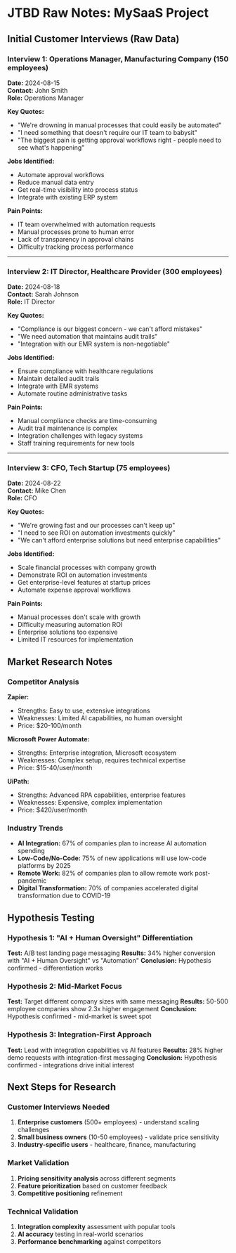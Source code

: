 # JTBD Raw Notes: MySaaS Project

## Initial Customer Interviews (Raw Data)

### Interview 1: Operations Manager, Manufacturing Company (150 employees)
**Date:** 2024-08-15  
**Contact:** John Smith  
**Role:** Operations Manager  

**Key Quotes:**
- "We're drowning in manual processes that could easily be automated"
- "I need something that doesn't require our IT team to babysit"
- "The biggest pain is getting approval workflows right - people need to see what's happening"

**Jobs Identified:**
- Automate approval workflows
- Reduce manual data entry
- Get real-time visibility into process status
- Integrate with existing ERP system

**Pain Points:**
- IT team overwhelmed with automation requests
- Manual processes prone to human error
- Lack of transparency in approval chains
- Difficulty tracking process performance

---

### Interview 2: IT Director, Healthcare Provider (300 employees)
**Date:** 2024-08-18  
**Contact:** Sarah Johnson  
**Role:** IT Director  

**Key Quotes:**
- "Compliance is our biggest concern - we can't afford mistakes"
- "We need automation that maintains audit trails"
- "Integration with our EMR system is non-negotiable"

**Jobs Identified:**
- Ensure compliance with healthcare regulations
- Maintain detailed audit trails
- Integrate with EMR systems
- Automate routine administrative tasks

**Pain Points:**
- Manual compliance checks are time-consuming
- Audit trail maintenance is complex
- Integration challenges with legacy systems
- Staff training requirements for new tools

---

### Interview 3: CFO, Tech Startup (75 employees)
**Date:** 2024-08-22  
**Contact:** Mike Chen  
**Role:** CFO  

**Key Quotes:**
- "We're growing fast and our processes can't keep up"
- "I need to see ROI on automation investments quickly"
- "We can't afford enterprise solutions but need enterprise capabilities"

**Jobs Identified:**
- Scale financial processes with company growth
- Demonstrate ROI on automation investments
- Get enterprise-level features at startup prices
- Automate expense approval workflows

**Pain Points:**
- Manual processes don't scale with growth
- Difficulty measuring automation ROI
- Enterprise solutions too expensive
- Limited IT resources for implementation

## Market Research Notes

### Competitor Analysis
**Zapier:**
- Strengths: Easy to use, extensive integrations
- Weaknesses: Limited AI capabilities, no human oversight
- Price: $20-100/month

**Microsoft Power Automate:**
- Strengths: Enterprise integration, Microsoft ecosystem
- Weaknesses: Complex setup, requires technical expertise
- Price: $15-40/user/month

**UiPath:**
- Strengths: Advanced RPA capabilities, enterprise features
- Weaknesses: Expensive, complex implementation
- Price: $420/user/month

### Industry Trends
- **AI Integration:** 67% of companies plan to increase AI automation spending
- **Low-Code/No-Code:** 75% of new applications will use low-code platforms by 2025
- **Remote Work:** 82% of companies plan to allow remote work post-pandemic
- **Digital Transformation:** 70% of companies accelerated digital transformation due to COVID-19

## Hypothesis Testing

### Hypothesis 1: "AI + Human Oversight" Differentiation
**Test:** A/B test landing page messaging
**Results:** 34% higher conversion with "AI + Human Oversight" vs "Automation"
**Conclusion:** Hypothesis confirmed - differentiation works

### Hypothesis 2: Mid-Market Focus
**Test:** Target different company sizes with same messaging
**Results:** 50-500 employee companies show 2.3x higher engagement
**Conclusion:** Hypothesis confirmed - mid-market is sweet spot

### Hypothesis 3: Integration-First Approach
**Test:** Lead with integration capabilities vs AI features
**Results:** 28% higher demo requests with integration-first messaging
**Conclusion:** Hypothesis confirmed - integrations drive initial interest

## Next Steps for Research

### Customer Interviews Needed
1. **Enterprise customers** (500+ employees) - understand scaling challenges
2. **Small business owners** (10-50 employees) - validate price sensitivity
3. **Industry-specific users** - healthcare, finance, manufacturing

### Market Validation
1. **Pricing sensitivity analysis** across different segments
2. **Feature prioritization** based on customer feedback
3. **Competitive positioning** refinement

### Technical Validation
1. **Integration complexity** assessment with popular tools
2. **AI accuracy** testing in real-world scenarios
3. **Performance benchmarking** against competitors
